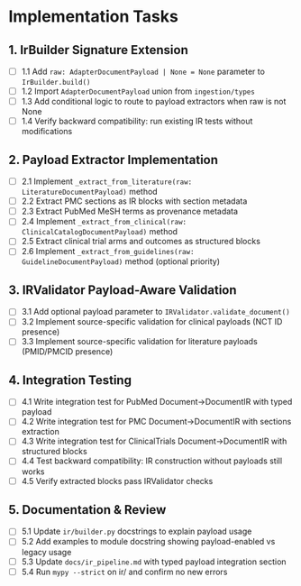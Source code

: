 # Implementation Tasks

## 1. IrBuilder Signature Extension

- [ ] 1.1 Add `raw: AdapterDocumentPayload | None = None` parameter to `IrBuilder.build()`
- [ ] 1.2 Import `AdapterDocumentPayload` union from `ingestion/types`
- [ ] 1.3 Add conditional logic to route to payload extractors when raw is not None
- [ ] 1.4 Verify backward compatibility: run existing IR tests without modifications

## 2. Payload Extractor Implementation

- [ ] 2.1 Implement `_extract_from_literature(raw: LiteratureDocumentPayload)` method
- [ ] 2.2 Extract PMC sections as IR blocks with section metadata
- [ ] 2.3 Extract PubMed MeSH terms as provenance metadata
- [ ] 2.4 Implement `_extract_from_clinical(raw: ClinicalCatalogDocumentPayload)` method
- [ ] 2.5 Extract clinical trial arms and outcomes as structured blocks
- [ ] 2.6 Implement `_extract_from_guidelines(raw: GuidelineDocumentPayload)` method (optional priority)

## 3. IRValidator Payload-Aware Validation

- [ ] 3.1 Add optional payload parameter to `IRValidator.validate_document()`
- [ ] 3.2 Implement source-specific validation for clinical payloads (NCT ID presence)
- [ ] 3.3 Implement source-specific validation for literature payloads (PMID/PMCID presence)

## 4. Integration Testing

- [ ] 4.1 Write integration test for PubMed Document→DocumentIR with typed payload
- [ ] 4.2 Write integration test for PMC Document→DocumentIR with sections extraction
- [ ] 4.3 Write integration test for ClinicalTrials Document→DocumentIR with structured blocks
- [ ] 4.4 Test backward compatibility: IR construction without payloads still works
- [ ] 4.5 Verify extracted blocks pass IRValidator checks

## 5. Documentation & Review

- [ ] 5.1 Update `ir/builder.py` docstrings to explain payload usage
- [ ] 5.2 Add examples to module docstring showing payload-enabled vs legacy usage
- [ ] 5.3 Update `docs/ir_pipeline.md` with typed payload integration section
- [ ] 5.4 Run `mypy --strict` on ir/ and confirm no new errors
